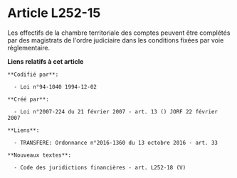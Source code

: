 # Article L252-15

Les effectifs de la chambre territoriale des comptes peuvent être complétés par des magistrats de l'ordre judiciaire dans les
conditions fixées par voie réglementaire.

**Liens relatifs à cet article**

	**Codifié par**:

	  - Loi n°94-1040 1994-12-02

	**Créé par**:

	  - Loi n°2007-224 du 21 février 2007 - art. 13 () JORF 22 février 2007

	**Liens**:

	  - TRANSFERE: Ordonnance n°2016-1360 du 13 octobre 2016 - art. 33

	**Nouveaux textes**:

	  - Code des juridictions financières - art. L252-18 (V)

